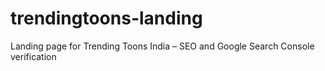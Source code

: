 # trendingtoons-landing
Landing page for Trending Toons India – SEO and Google Search Console verification
